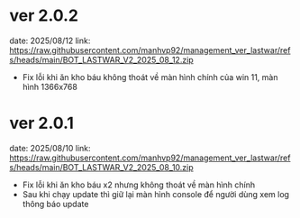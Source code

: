 # ver 2.0.2
date: 2025/08/12
link: https://raw.githubusercontent.com/manhvp92/management_ver_lastwar/refs/heads/main/BOT_LASTWAR_V2_2025_08_12.zip
- Fix lỗi khi ăn kho báu không thoát về màn hình chính của win 11, màn hình 1366x768

# ver 2.0.1
date: 2025/08/10
link: https://raw.githubusercontent.com/manhvp92/management_ver_lastwar/refs/heads/main/BOT_LASTWAR_V2_2025_08_10.zip
- Fix lỗi khi ăn kho báu x2 nhưng không thoát về màn hình chính
- Sau khi chạy update thì giữ lại màn hình console để người dùng xem log thông báo update